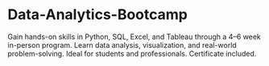 # Data-Analytics-Bootcamp
Gain hands-on skills in Python, SQL, Excel, and Tableau through a 4–6 week in-person program. Learn data analysis, visualization, and real-world problem-solving. Ideal for students and professionals. Certificate included.
